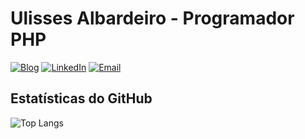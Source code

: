 # Ulisses Albardeiro - Programador PHP 

[![Blog](https://img.shields.io/badge/Blog-ulissesalbardeiro.com.br-blue)](https://ulissesalbardeiro.com.br/)
[![LinkedIn](https://img.shields.io/badge/LinkedIn-Connect-blue)](https://www.linkedin.com/in/ulisses-albardeiro)
[![Email](https://img.shields.io/badge/Email-contato%40ulissesalbardeiro.com.br-red)](mailto:contato@ulissesalbardeiro.com.br)

## Estatísticas do GitHub

![Top Langs](https://github-readme-stats.vercel.app/api/top-langs/?username=ulisses-albardeiro&layout=compact&theme=radical)
